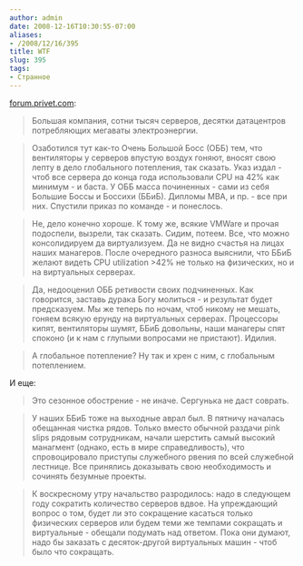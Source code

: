 ```yaml
---
author: admin
date: 2008-12-16T10:30:55-07:00
aliases:
- /2008/12/16/395
title: WTF
slug: 395
tags:
- Странное
---
```


[forum.privet.com](http://forum.privet.com/viewtopic.php?f=2&t=142527):

> Большая компания, сотни тысяч серверов, десятки датацентров потребляющих мегаваты электроэнергии.

> Озаботился тут как-то Очень Большой Босс (ОББ) тем, что вентиляторы у серверов впустую воздух гоняют, вносят свою лепту в дело глобального потепления, так сказать. Указ издал - чтоб все сервера до конца года использовали CPU на 42% как минимум - и баста. У ОББ масса починенных - сами из себя Большие Боссы и Боссихи (ББиБ). Дипломы MBA, и пр. - все при них. Спустили приказ по команде - и понеслось.

> Не, дело конечно хороше. К тому же, всякие VMWare и прочая подоспели, вызрели, так сказать.
Сидим, потеем. Все, что можно консолидируем да виртуализуем. Да не видно счастья на лицах наших манагеров. После очередного разноса выяснили, что ББиБ желают видеть CPU utilization >42% не только на физических, но и на виртуальных серверах.

> Да, недооценил ОББ ретивости своих подчиненных. Как говорится, заставь дурака Богу молиться - и результат будет предсказуем.
Мы же теперь по ночам, чтоб никому не мешать, гоняем всякую ерунду на виртуальных серверах. Процессоры кипят, вентиляторы шумят, ББиБ довольны, наши манагеры спят споконо (и к нам с глупыми вопросами не пристают). Идилия.

> А глобальное потепление? Ну так и хрен с ним, с глобальным потеплением.

И еще:

> Это сезонное обострение - не иначе. Сергунька не даст соврать.

> У наших ББиБ тоже на выходные аврал был. В пятничу началась обещанная чистка рядов. Только вместо обычной раздачи pink slips рядовым сотрудникам, начали шерстить самый высокий манагмент (однако, есть в мире справедливость), что спровоцировало приступы служебного рвения по всей служебной лестнице. Все принялись доказывать свою необходимость и сочинять безумные проекты.

> К воскресному утру начальство разродилось: надо в следующем году сократить количество серверов вдвое. На упреждающий вопрос о том, будет ли это сокращение касаться только физических серверов или будем теми же темпами сокращать и виртуальные - обещали подумать над ответом. Пока они думают, надо бы заказать с десяток-другой виртуальных машин - чтоб было что сокращать.
